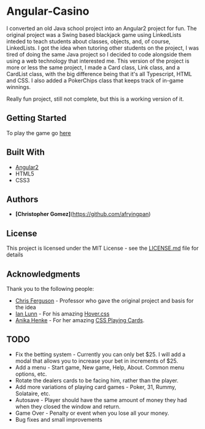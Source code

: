 # Angular-Casino

I converted an old Java school project into an Angular2 project for fun. The original project was a Swing based blackjack game using LinkedLists inteded to teach students about classes, objects, and, of course, LinkedLists. 
I got the idea when tutoring other students on the project, I was tired of doing the same Java project so I decided to code alongside them using a web technology that interested me. This version of the project is more or less the same project, I made a Card class, Link class, and a CardList class, with the big difference being that it's all Typescript, HTML and CSS. I also added a PokerChips class that keeps track of in-game winnings. 

Really fun project, still not complete, but this is a working version of it. 

## Getting Started

To play the game go [here](afryingpan.github.io/Angular-Casino)

## Built With

* [Angular2](angular.io)
* HTML5
* CSS3 

## Authors

* **[Christopher Gomez]**(https://github.com/afryingpan)

## License

This project is licensed under the MIT License - see the [LICENSE.md](LICENSE.md) file for details

## Acknowledgments

Thank you to the following people:

* [Chris Ferguson](chris.ferguson@canyons.edu) - Professor who gave the original project and basis for the idea
* [Ian Lunn](github.com/IanLunn) - For his amazing [Hover.css](http://ianlunn.github.io/Hover/)
* [Anika Henke](https://github.com/selfthinker) - For her amazing [CSS Playing Cards](http://selfthinker.github.io/CSS-Playing-Cards/). 

## TODO

* Fix the betting system - Currently you can only bet $25. I will add a modal that allows you to increase your bet in increments of $25. 
* Add a menu - Start game, New game, Help, About. Common menu options, etc.
* Rotate the dealers cards to be facing him, rather than the player.
* Add more variations of playing card games - Poker, 31, Rummy, Solataire, etc.
* Autosave - Player should have the same amount of money they had when they closed the window and return.
* Game Over - Penalty or event when you lose all your money.
* Bug fixes and small improvements
